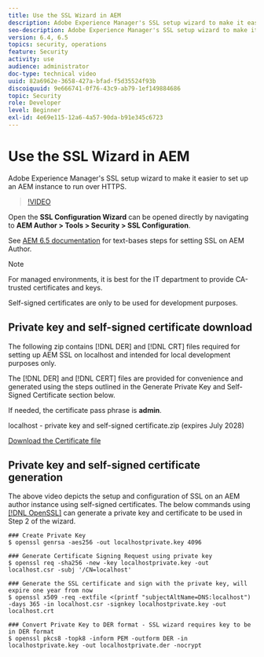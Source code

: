 ```yaml
---
title: Use the SSL Wizard in AEM
description: Adobe Experience Manager's SSL setup wizard to make it easier to set up an AEM instance to run over HTTPS.
seo-description: Adobe Experience Manager's SSL setup wizard to make it easier to set up an AEM instance to run over HTTPS.
version: 6.4, 6.5
topics: security, operations
feature: Security
activity: use
audience: administrator
doc-type: technical video
uuid: 82a6962e-3658-427a-bfad-f5d35524f93b
discoiquuid: 9e666741-0f76-43c9-ab79-1ef149884686
topic: Security
role: Developer
level: Beginner
exl-id: 4e69e115-12a6-4a57-90da-b91e345c6723
---
```

# Use the SSL Wizard in AEM

Adobe Experience Manager's SSL setup wizard to make it easier to set up an AEM instance to run over HTTPS.

>[!VIDEO](https://video.tv.adobe.com/v/17993?quality=12&learn=on)

Open the __SSL Configuration Wizard__ can be opened directly by navigating to __AEM Author > Tools > Security > SSL Configuration__. 

See [AEM 6.5 documentation](https://experienceleague.adobe.com/docs/experience-manager-65/administering/security/ssl-by-default.html) for text-bases steps for setting SSL on AEM Author.

>[!NOTE]
>
>For managed environments, it is best for the IT department to provide CA-trusted certificates and keys.
>
>Self-signed certificates are only to be used for development purposes.

## Private key and self-signed certificate download

The following zip contains [!DNL DER] and [!DNL CRT] files required for setting up AEM SSL on localhost and intended for local development purposes only.

The [!DNL DER] and [!DNL CERT] files are provided for convenience and generated using the steps outlined in the Generate Private Key and Self-Signed Certificate section below.

If needed, the certificate pass phrase is **admin**.

localhost - private key and self-signed certificate.zip (expires July 2028)

[Download the Certificate file](assets/use-the-ssl-wizard/certificate.zip)

## Private key and self-signed certificate generation

The above video depicts the setup and configuration of SSL on an AEM author instance using self-signed certificates. The below commands using [[!DNL OpenSSL]](https://www.openssl.org/) can generate a private key and certificate to be used in Step 2 of the wizard.

```shell
### Create Private Key
$ openssl genrsa -aes256 -out localhostprivate.key 4096

### Generate Certificate Signing Request using private key
$ openssl req -sha256 -new -key localhostprivate.key -out localhost.csr -subj '/CN=localhost'

### Generate the SSL certificate and sign with the private key, will expire one year from now
$ openssl x509 -req -extfile <(printf "subjectAltName=DNS:localhost") -days 365 -in localhost.csr -signkey localhostprivate.key -out localhost.crt

### Convert Private Key to DER format - SSL wizard requires key to be in DER format
$ openssl pkcs8 -topk8 -inform PEM -outform DER -in localhostprivate.key -out localhostprivate.der -nocrypt

```
